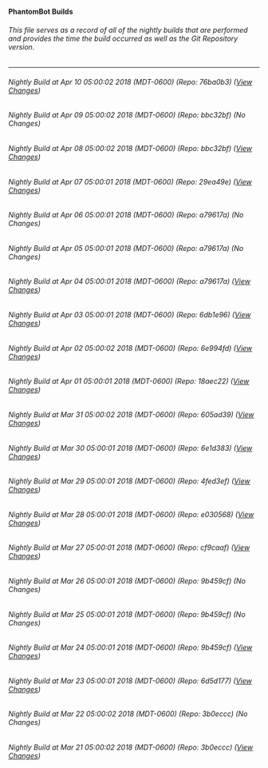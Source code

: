 **PhantomBot Builds**

###### This file serves as a record of all of the nightly builds that are performed and provides the time the build occurred as well as the Git Repository version.
-------------------------------------------------------------------------------------------------------------
###### Nightly Build at Apr 10 05:00:02 2018 (MDT-0600) (Repo: 76ba0b3) ([View Changes](https://github.com/PhantomBot/PhantomBot/compare/bbc32bf...76ba0b3))
###### Nightly Build at Apr 09 05:00:02 2018 (MDT-0600) (Repo: bbc32bf) (No Changes)
###### Nightly Build at Apr 08 05:00:02 2018 (MDT-0600) (Repo: bbc32bf) ([View Changes](https://github.com/PhantomBot/PhantomBot/compare/29ea49e...bbc32bf))
###### Nightly Build at Apr 07 05:00:01 2018 (MDT-0600) (Repo: 29ea49e) ([View Changes](https://github.com/PhantomBot/PhantomBot/compare/a79617a...29ea49e))
###### Nightly Build at Apr 06 05:00:01 2018 (MDT-0600) (Repo: a79617a) (No Changes)
###### Nightly Build at Apr 05 05:00:01 2018 (MDT-0600) (Repo: a79617a) (No Changes)
###### Nightly Build at Apr 04 05:00:01 2018 (MDT-0600) (Repo: a79617a) ([View Changes](https://github.com/PhantomBot/PhantomBot/compare/6db1e96...a79617a))
###### Nightly Build at Apr 03 05:00:01 2018 (MDT-0600) (Repo: 6db1e96) ([View Changes](https://github.com/PhantomBot/PhantomBot/compare/6e994fd...6db1e96))
###### Nightly Build at Apr 02 05:00:02 2018 (MDT-0600) (Repo: 6e994fd) ([View Changes](https://github.com/PhantomBot/PhantomBot/compare/18aec22...6e994fd))
###### Nightly Build at Apr 01 05:00:01 2018 (MDT-0600) (Repo: 18aec22) ([View Changes](https://github.com/PhantomBot/PhantomBot/compare/605ad39...18aec22))
###### Nightly Build at Mar 31 05:00:02 2018 (MDT-0600) (Repo: 605ad39) ([View Changes](https://github.com/PhantomBot/PhantomBot/compare/6e1d383...605ad39))
###### Nightly Build at Mar 30 05:00:01 2018 (MDT-0600) (Repo: 6e1d383) ([View Changes](https://github.com/PhantomBot/PhantomBot/compare/4fed3ef...6e1d383))
###### Nightly Build at Mar 29 05:00:01 2018 (MDT-0600) (Repo: 4fed3ef) ([View Changes](https://github.com/PhantomBot/PhantomBot/compare/e030568...4fed3ef))
###### Nightly Build at Mar 28 05:00:01 2018 (MDT-0600) (Repo: e030568) ([View Changes](https://github.com/PhantomBot/PhantomBot/compare/cf9caaf...e030568))
###### Nightly Build at Mar 27 05:00:01 2018 (MDT-0600) (Repo: cf9caaf) ([View Changes](https://github.com/PhantomBot/PhantomBot/compare/9b459cf...cf9caaf))
###### Nightly Build at Mar 26 05:00:01 2018 (MDT-0600) (Repo: 9b459cf) (No Changes)
###### Nightly Build at Mar 25 05:00:01 2018 (MDT-0600) (Repo: 9b459cf) (No Changes)
###### Nightly Build at Mar 24 05:00:01 2018 (MDT-0600) (Repo: 9b459cf) ([View Changes](https://github.com/PhantomBot/PhantomBot/compare/6d5d177...9b459cf))
###### Nightly Build at Mar 23 05:00:01 2018 (MDT-0600) (Repo: 6d5d177) ([View Changes](https://github.com/PhantomBot/PhantomBot/compare/3b0eccc...6d5d177))
###### Nightly Build at Mar 22 05:00:02 2018 (MDT-0600) (Repo: 3b0eccc) (No Changes)
###### Nightly Build at Mar 21 05:00:02 2018 (MDT-0600) (Repo: 3b0eccc) ([View Changes](https://github.com/PhantomBot/PhantomBot/compare/f85e23c...3b0eccc))
